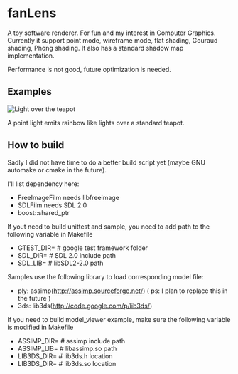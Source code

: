 fanLens
=======

A toy software renderer. For fun and my interest in Computer Graphics.
Currently it support point mode, wireframe mode, flat shading, Gouraud shading, Phong shading.
It also has a standard shadow map implementation.

Performance is not good, future optimization is needed.

Examples
------
![Light over the teapot](https://raw.github.com/aurthconan/just_showcase/master/rainbow_light_over_teapot.png)

A point light emits rainbow like lights over a standard teapot.

How to build
-------
Sadly I did not have time to do a better build script yet (maybe GNU automake or cmake in the future).

I'll list dependency here:
 - FreeImageFilm needs libfreeimage
 - SDLFilm needs SDL 2.0
 - boost::shared_ptr

If yout need to build unittest and sample, you need to add path to the following variable in Makefile
 - GTEST_DIR= # google test framework folder
 - SDL_DIR= # SDL 2.0 include path
 - SDL_LIB= # libSDL2-2.0 path

Samples use the following library to load corresponding model file:
 - ply: assimp(http://assimp.sourceforge.net/) ( ps: I plan to replace this in the future )
 - 3ds: lib3ds(http://code.google.com/p/lib3ds/)

If you need to build model_viewer example, make sure the following variable is modified in Makefile
 - ASSIMP_DIR= # assimp include path
 - ASSIMP_LIB= # libassimp.so path
 - LIB3DS_DIR= # lib3ds.h location
 - LIB3DS_DIR= # lib3ds.so location
